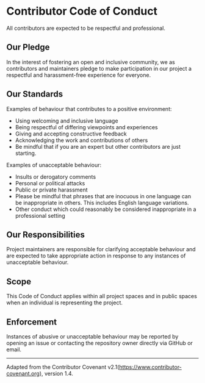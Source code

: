 # Contributor Code of Conduct

All contributors are expected to be respectful and professional.

## Our Pledge

In the interest of fostering an open and inclusive community, we as contributors and maintainers pledge to make participation in our project a respectful and harassment-free experience for everyone.

## Our Standards

Examples of behaviour that contributes to a positive environment:
- Using welcoming and inclusive language
- Being respectful of differing viewpoints and experiences
- Giving and accepting constructive feedback
- Acknowledging the work and contributions of others
- Be mindful that if you are an expert but other contributors are just starting. 

Examples of unacceptable behaviour:
- Insults or derogatory comments
- Personal or political attacks
- Public or private harassment
- Please be mindful that phrases that are inocuous in one language can be inappropriate in others. This includes English language variations.
- Other conduct which could reasonably be considered inappropriate in a professional setting

## Our Responsibilities

Project maintainers are responsible for clarifying acceptable behaviour and are expected to take appropriate action in response to any instances of unacceptable behaviour.

## Scope

This Code of Conduct applies within all project spaces and in public spaces when an individual is representing the project.

## Enforcement

Instances of abusive or unacceptable behaviour may be reported by opening an issue or contacting the repository owner directly via GitHub or email.

---

Adapted from the Contributor Covenant v2.1(https://www.contributor-covenant.org), version 1.4.
